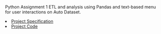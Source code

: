 Python Assignment 1 ETL and analysis using Pandas and text-based menu for user interactions on Auto Dataset.

<li><a href="https://github.com/bjmcnamee/ETL01/blob/main/COMP8060_ProjectSpecification-1.pdf">Project Specification</a></li>
<li><a href="https://github.com/bjmcnamee/ETL01/blob/main/McNamee_R00207204_Lab8060.py">Project Code</a></li>

